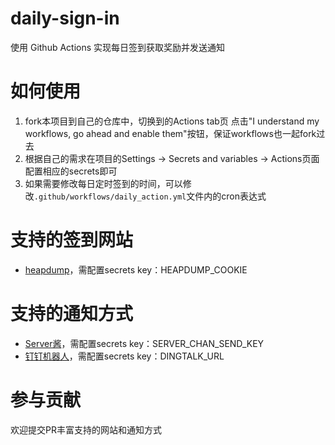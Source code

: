 # daily-sign-in
使用 Github Actions 实现每日签到获取奖励并发送通知

# 如何使用
1. fork本项目到自己的仓库中，切换到的Actions tab页 点击"I understand my workflows, go ahead and enable them"按钮，保证workflows也一起fork过去
2. 根据自己的需求在项目的Settings -> Secrets and variables -> Actions页面配置相应的secrets即可
3. 如果需要修改每日定时签到的时间，可以修改`.github/workflows/daily_action.yml`文件内的cron表达式

# 支持的签到网站
- [heapdump](https://heapdump.cn/)，需配置secrets key：HEAPDUMP_COOKIE

# 支持的通知方式
- [Server酱](https://sct.ftqq.com/)，需配置secrets key：SERVER_CHAN_SEND_KEY
- [钉钉机器人](https://open.dingtalk.com/document/orgapp/robot-overview)，需配置secrets key：DINGTALK_URL

# 参与贡献
欢迎提交PR丰富支持的网站和通知方式
